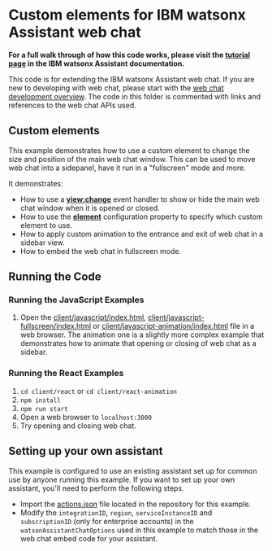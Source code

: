 # Custom elements for IBM watsonx Assistant web chat

**For a full walk through of how this code works, please visit the [tutorial page](https://cloud.ibm.com/docs/watson-assistant?topic=watson-assistant-web-chat-develop-size-position) in the IBM watsonx Assistant documentation.**

This code is for extending the IBM watsonx Assistant web chat. If you are new to developing with web chat, please start with the [web chat development overview](https://cloud.ibm.com/docs/watson-assistant?topic=watson-assistant-web-chat-develop). The code in this folder is commented with links and references to the web chat APIs used.

## Custom elements

This example demonstrates how to use a custom element to change the size and position of the main web chat window. This can be used to move web chat into a sidepanel, have it run in a "fullscreen" mode and more.

It demonstrates:

- How to use a [**view:change**](https://web-chat.global.assistant.watson.cloud.ibm.com/docs.html?to=api-events#viewchange) event handler to show or hide the main web chat window when it is opened or closed.
- How to use the [**element**](https://web-chat.global.assistant.watson.cloud.ibm.com/docs.html?to=api-configuration#configurationobject) configuration property to specify which custom element to use.
- How to apply custom animation to the entrance and exit of web chat in a sidebar view.
- How to embed the web chat in fullscreen mode.

## Running the Code

### Running the JavaScript Examples

1. Open the [client/javascript/index.html](client/javascript/index.html), [client/javascript-fullscreen/index.html](client/javascript-fullscreen/index.html) or [client/javascript-animation/index.html](client/javascript-animiation/index.html) file in a web browser. The animation one is a slightly more complex example that demonstrates how to animate that opening or closing of web chat as a sidebar.

### Running the React Examples

1. `cd client/react` or `cd client/react-animation` 
2. `npm install`
3. `npm run start`
4. Open a web browser to `localhost:3000`
5. Try opening and closing web chat.

## Setting up your own assistant

This example is configured to use an existing assistant set up for common use by anyone running this example. If you want to set up your own assistant, you'll need to perform the following steps.

- Import the [actions.json](actions.json) file located in the repository for this example.
- Modify the `integrationID`, `region`, `serviceInstanceID` and `subscriptionID` (only for enterprise accounts) in the `watsonAssistantChatOptions` used in this example to match those in the web chat embed code for your assistant.